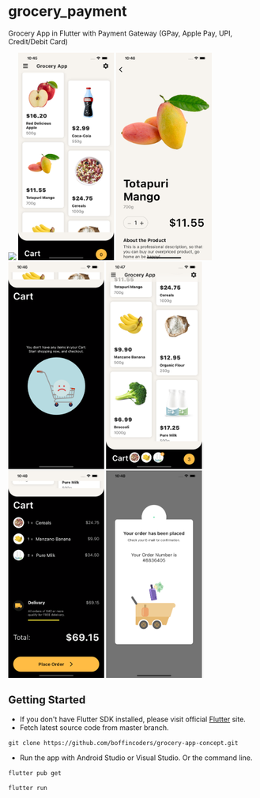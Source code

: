 # grocery_payment

Grocery App in Flutter with Payment Gateway (GPay, Apple Pay, UPI, Credit/Debit Card)

<img src="https://github.com/boffincoders/grocery-app-concept/blob/master/screenshots/video.gif?raw=true"  height="420" />  <img src="https://github.com/boffincoders/grocery-app-concept/blob/master/screenshots/home.png?raw=true" height="420" /> <img src="https://github.com/boffincoders/grocery-app-concept/blob/master/screenshots/details.png?raw=true"  height="420" /> <img src="https://github.com/boffincoders/grocery-app-concept/blob/master/screenshots/empty_cart.png?raw=true"  height="420" /> <img src="https://github.com/boffincoders/grocery-app-concept/blob/master/screenshots/cart.png?raw=true"  height="420" /> <img src="https://github.com/boffincoders/grocery-app-concept/blob/master/screenshots/cart_details.png?raw=true"  height="420" /> <img src="https://github.com/boffincoders/grocery-app-concept/blob/master/screenshots/check_out.png?raw=true"  height="420" />


## Getting Started
  - If you don't have Flutter SDK installed, please visit official [Flutter](https://flutter.dev/) site.
  - Fetch latest source code from master branch.
 
 ```
 git clone https://github.com/boffincoders/grocery-app-concept.git
 ```  
 - Run the app with Android Studio or Visual Studio. Or the command line.
 
 ```
 flutter pub get
 ```
 ```
 flutter run
 ```
